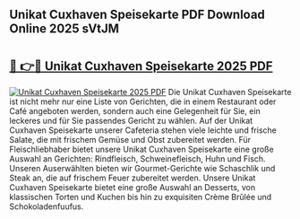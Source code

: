 ## Unikat Cuxhaven Speisekarte PDF Download Online 2025 sVtJM

# <h2><a href="http://gc6phd.nevu.top/?p=Unikat+Cuxhaven+Speisekarte">🔗 👉🔴 Unikat Cuxhaven Speisekarte 2025 PDF</a></h2>

[![Unikat Cuxhaven Speisekarte 2025 PDF](https://i.imgur.com/dBaPXMq.png)](http://gc6phd.nevu.top/?p=Unikat+Cuxhaven+Speisekarte)
Die Unikat Cuxhaven Speisekarte ist nicht mehr nur eine Liste von Gerichten, die in einem Restaurant oder Café angeboten werden, sondern auch eine Gelegenheit für Sie, ein leckeres und für Sie passendes Gericht zu wählen. Auf der Unikat Cuxhaven Speisekarte unserer Cafeteria stehen viele leichte und frische Salate, die mit frischem Gemüse und Obst zubereitet werden. Für Fleischliebhaber bietet unsere Unikat Cuxhaven Speisekarte eine große Auswahl an Gerichten: Rindfleisch, Schweinefleisch, Huhn und Fisch. Unseren Auserwählten bieten wir Gourmet-Gerichte wie Schaschlik und Steak an, die auf frischem Feuer zubereitet werden. Unsere Unikat Cuxhaven Speisekarte bietet eine große Auswahl an Desserts, von klassischen Torten und Kuchen bis hin zu exquisiten Crème Brûlée und Schokoladenfuufus.
